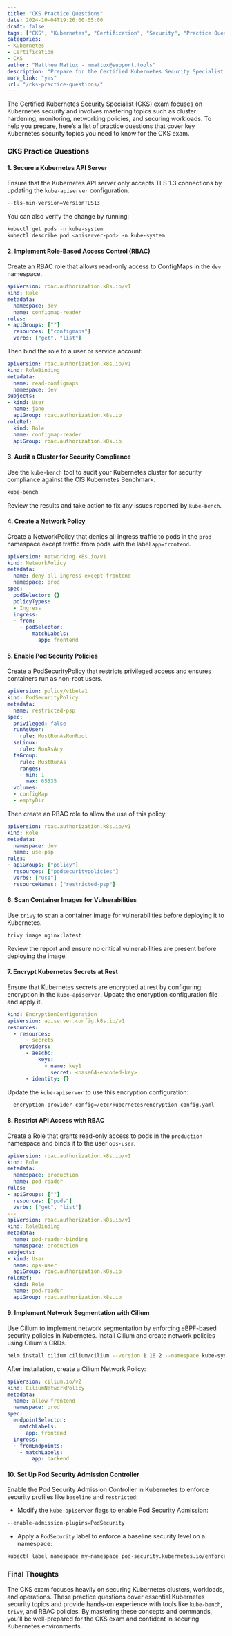 ```yaml
---
title: "CKS Practice Questions"  
date: 2024-10-04T19:26:00-05:00  
draft: false  
tags: ["CKS", "Kubernetes", "Certification", "Security", "Practice Questions"]  
categories:  
- Kubernetes  
- Certification  
- CKS  
author: "Matthew Mattox - mmattox@support.tools"  
description: "Prepare for the Certified Kubernetes Security Specialist (CKS) exam with these practice questions covering essential Kubernetes security concepts."  
more_link: "yes"  
url: "/cks-practice-questions/"  
---
```


The Certified Kubernetes Security Specialist (CKS) exam focuses on Kubernetes security and involves mastering topics such as cluster hardening, monitoring, networking policies, and securing workloads. To help you prepare, here’s a list of practice questions that cover key Kubernetes security topics you need to know for the CKS exam.

<!--more-->

### CKS Practice Questions

#### 1. **Secure a Kubernetes API Server**

Ensure that the Kubernetes API server only accepts TLS 1.3 connections by updating the `kube-apiserver` configuration.

```bash
--tls-min-version=VersionTLS13
```

You can also verify the change by running:

```bash
kubectl get pods -n kube-system
kubectl describe pod <apiserver-pod> -n kube-system
```

#### 2. **Implement Role-Based Access Control (RBAC)**

Create an RBAC role that allows read-only access to ConfigMaps in the `dev` namespace.

```yaml
apiVersion: rbac.authorization.k8s.io/v1
kind: Role
metadata:
  namespace: dev
  name: configmap-reader
rules:
- apiGroups: [""]
  resources: ["configmaps"]
  verbs: ["get", "list"]
```

Then bind the role to a user or service account:

```yaml
apiVersion: rbac.authorization.k8s.io/v1
kind: RoleBinding
metadata:
  name: read-configmaps
  namespace: dev
subjects:
- kind: User
  name: jane
  apiGroup: rbac.authorization.k8s.io
roleRef:
  kind: Role
  name: configmap-reader
  apiGroup: rbac.authorization.k8s.io
```

#### 3. **Audit a Cluster for Security Compliance**

Use the `kube-bench` tool to audit your Kubernetes cluster for security compliance against the CIS Kubernetes Benchmark.

```bash
kube-bench
```

Review the results and take action to fix any issues reported by `kube-bench`.

#### 4. **Create a Network Policy**

Create a NetworkPolicy that denies all ingress traffic to pods in the `prod` namespace except traffic from pods with the label `app=frontend`.

```yaml
apiVersion: networking.k8s.io/v1
kind: NetworkPolicy
metadata:
  name: deny-all-ingress-except-frontend
  namespace: prod
spec:
  podSelector: {}
  policyTypes:
  - Ingress
  ingress:
  - from:
    - podSelector:
        matchLabels:
          app: frontend
```

#### 5. **Enable Pod Security Policies**

Create a PodSecurityPolicy that restricts privileged access and ensures containers run as non-root users.

```yaml
apiVersion: policy/v1beta1
kind: PodSecurityPolicy
metadata:
  name: restricted-psp
spec:
  privileged: false
  runAsUser:
    rule: MustRunAsNonRoot
  seLinux:
    rule: RunAsAny
  fsGroup:
    rule: MustRunAs
    ranges:
    - min: 1
      max: 65535
  volumes:
  - configMap
  - emptyDir
```

Then create an RBAC role to allow the use of this policy:

```yaml
apiVersion: rbac.authorization.k8s.io/v1
kind: Role
metadata:
  namespace: dev
  name: use-psp
rules:
- apiGroups: ["policy"]
  resources: ["podsecuritypolicies"]
  verbs: ["use"]
  resourceNames: ["restricted-psp"]
```

#### 6. **Scan Container Images for Vulnerabilities**

Use `trivy` to scan a container image for vulnerabilities before deploying it to Kubernetes.

```bash
trivy image nginx:latest
```

Review the report and ensure no critical vulnerabilities are present before deploying the image.

#### 7. **Encrypt Kubernetes Secrets at Rest**

Ensure that Kubernetes secrets are encrypted at rest by configuring encryption in the `kube-apiserver`. Update the encryption configuration file and apply it.

```yaml
kind: EncryptionConfiguration
apiVersion: apiserver.config.k8s.io/v1
resources:
  - resources:
      - secrets
    providers:
      - aescbc:
          keys:
            - name: key1
              secret: <base64-encoded-key>
      - identity: {}
```

Update the `kube-apiserver` to use this encryption configuration:

```bash
--encryption-provider-config=/etc/kubernetes/encryption-config.yaml
```

#### 8. **Restrict API Access with RBAC**

Create a Role that grants read-only access to pods in the `production` namespace and binds it to the user `ops-user`.

```yaml
apiVersion: rbac.authorization.k8s.io/v1
kind: Role
metadata:
  namespace: production
  name: pod-reader
rules:
- apiGroups: [""]
  resources: ["pods"]
  verbs: ["get", "list"]
---
apiVersion: rbac.authorization.k8s.io/v1
kind: RoleBinding
metadata:
  name: pod-reader-binding
  namespace: production
subjects:
- kind: User
  name: ops-user
  apiGroup: rbac.authorization.k8s.io
roleRef:
  kind: Role
  name: pod-reader
  apiGroup: rbac.authorization.k8s.io
```

#### 9. **Implement Network Segmentation with Cilium**

Use Cilium to implement network segmentation by enforcing eBPF-based security policies in Kubernetes. Install Cilium and create network policies using Cilium's CRDs.

```bash
helm install cilium cilium/cilium --version 1.10.2 --namespace kube-system
```

After installation, create a Cilium Network Policy:

```yaml
apiVersion: cilium.io/v2
kind: CiliumNetworkPolicy
metadata:
  name: allow-frontend
  namespace: prod
spec:
  endpointSelector:
    matchLabels:
      app: frontend
  ingress:
  - fromEndpoints:
    - matchLabels:
        app: backend
```

#### 10. **Set Up Pod Security Admission Controller**

Enable the Pod Security Admission Controller in Kubernetes to enforce security profiles like `baseline` and `restricted`:

- Modify the `kube-apiserver` flags to enable Pod Security Admission:

```bash
--enable-admission-plugins=PodSecurity
```

- Apply a `PodSecurity` label to enforce a baseline security level on a namespace:

```bash
kubectl label namespace my-namespace pod-security.kubernetes.io/enforce=baseline
```

### Final Thoughts

The CKS exam focuses heavily on securing Kubernetes clusters, workloads, and operations. These practice questions cover essential Kubernetes security topics and provide hands-on experience with tools like `kube-bench`, `trivy`, and RBAC policies. By mastering these concepts and commands, you'll be well-prepared for the CKS exam and confident in securing Kubernetes environments.
